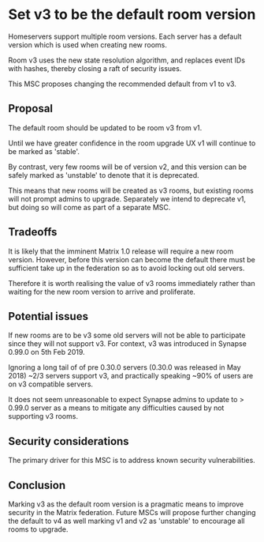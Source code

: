 # Set v3 to be the default room version

Homeservers support multiple room versions. Each server has a default version which is used when creating new rooms.

Room v3 uses the new state resolution algorithm, and replaces event IDs with
hashes, thereby closing a raft of security issues.

This MSC proposes changing the recommended default from v1 to v3.


## Proposal

The default room should be updated to be room v3 from v1.

Until we have greater confidence in the room upgrade UX v1 will continue
to be marked as 'stable'.

By contrast, very few rooms will be of version v2, and this version can be
safely marked as 'unstable' to denote that it is deprecated.

This means that new rooms will be created as v3 rooms, but existing rooms will
not prompt admins to upgrade. Separately we intend to deprecate v1, but
doing so will come as part of a separate MSC.

## Tradeoffs

It is likely that the imminent Matrix 1.0 release will require a new room
version. However, before this version can become the default there
must be sufficient take up in the federation so as to avoid locking out old
servers.

Therefore it is worth realising the value of v3 rooms immediately rather than
waiting for the new room version to arrive and proliferate.

## Potential issues

If new rooms are to be v3 some old servers will not be able to participate
since they will not support v3. For context, v3 was introduced in Synapse 0.99.0
on 5th Feb 2019.

Ignoring a long tail of of pre 0.30.0 servers (0.30.0 was released in
May 2018) ~2/3 servers support v3, and practically speaking ~90% of users are
on v3 compatible servers.

It does not seem unreasonable to expect Synapse admins to update to > 0.99.0
server as a means to mitigate any difficulties caused by not supporting v3 rooms.


## Security considerations

The primary driver for this MSC is to address known security vulnerabilities.

## Conclusion

Marking v3 as the default room version is a pragmatic means to improve security
in the Matrix federation. Future MSCs will propose further changing the default
to v4 as well marking v1 and v2 as 'unstable' to encourage all rooms to upgrade.
